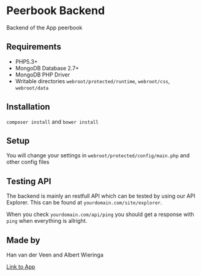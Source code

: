 # Peerbook Backend
Backend of the App peerbook

## Requirements
- PHP5.3+
- MongoDB Database 2.7+
- MongoDB PHP Driver
- Writable directories `webroot/protected/runtime`, `webroot/css`, `webroot/data`

## Installation
`composer install` and `bower install`

## Setup
You will change your settings in `webroot/protected/config/main.php` and other config files

## Testing API
The backend is mainly an restfull API which can be tested by using our API Explorer.
This can be found at `yourdomain.com/site/explorer`.

When you check `yourdomain.com/api/ping` you should get a response with `ping` when everything is allright.

## Made by 
Han van der Veen and Albert Wieringa

[Link to App](https://github.com/peerbook/app)
